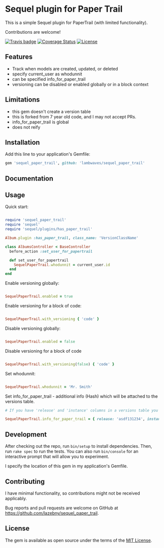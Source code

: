 Sequel plugin for Paper Trail
=============

This is a simple Sequel plugin for PaperTrail (with limited functionality).

Contributions are welcome!

[![Travis badge](https://github.com/lambwaves/sequel_paper_trail/actions/workflows/ruby.yml/badge.svg)](https://github.com/lambwaves/sequel_paper_trail/actions/workflows/ruby.yml)
[![Coverage Status](https://coveralls.io/repos/github/lambwaves/sequel_paper_trail/badge.svg)](https://coveralls.io/github/lambwaves/sequel_paper_trail)
[![License](https://img.shields.io/badge/license-MIT-green.svg)](http://opensource.org/licenses/MIT)

Features
------------

* Track when models are created, updated, or deleted
* specify current_user as whodunnit
* can be specified info_for_paper_trail
* versioning can be disabled or enabled globally or in a block context

Limitations
------------

* this gem doesn't create a version table
* this is forked from 7 year old code, and I may not accept PRs.
* info_for_paper_trail is global
* does not reify

Installation
------------

Add this line to your application's Gemfile:

```ruby
gem 'sequel_paper_trail', github: 'lambwaves/sequel_paper_trail'
```

Documentation
-------------


Usage
-------------

Quick start:

```ruby

require 'sequel_paper_trail'
require 'sequel'
require 'sequel/plugins/has_paper_trail'

Album.plugin :has_paper_trail, class_name: 'VersionClassName'

class AlbumsController < BaseController
  before_action :set_user_for_papertrail

  def set_user_for_papertrail
    SequelPaperTrail.whodunnit = current_user.id
  end
end
```

Enable versioning globally:

```ruby

SequelPaperTrail.enabled = true

```

Enable versioning for a block of code:

```ruby

SequelPaperTrail.with_versioning { 'code' }

```

Disable versioning globally:

```ruby

SequelPaperTrail.enabled = false

```

Disable versioning for a block of code

```ruby

SequelPaperTrail.with_versioning(false) { 'code' }

```

Set whodunnit:

```ruby

SequelPaperTrail.whodunnit = 'Mr. Smith'

```

Set info_for_paper_trail - additional info (Hash) which will be attached to the versions table.

```ruby
# If you have 'release' and 'instance' columns in a versions table you can populate them.

SequelPaperTrail.info_for_paper_trail = { release: 'asdf131234', instance: `hostname` }

```

Development
--------------

After checking out the repo, run `bin/setup` to install dependencies. Then, run `rake spec` to run the tests. You can also run `bin/console` for an interactive prompt that will allow you to experiment.

I specify the location of this gem in my application's Gemfile.


Contributing
--------------

I have minimal functionality, so contributions might not be received applicably. 

Bug reports and pull requests are welcome on GitHub at https://github.com/lazebny/sequel_paper_trail.


License
--------------

The gem is available as open source under the terms of the [MIT License](http://opensource.org/licenses/MIT).

